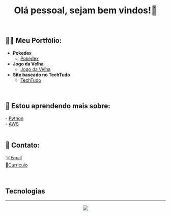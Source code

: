<h1 align="center"><b>Olá pessoal, sejam bem vindos!👋</b></h1>
</br>
<h2>👨‍💻 Meu Portfólio:</h2>

- <b>Pokedex</b>
  - [Pokedex](https://github.com/devlucascantaruti/Pokedex)
- <b>Jogo da Velha</b>
  - [Jogo da Velha](https://github.com/devlucascantaruti/Jogo-da-Velha)
- <b>Site baseado no TechTudo</b>
  - [TechTudo](https://github.com/devlucascantaruti/Site-de-Noticias)
</br>

<h2>🌱 Estou aprendendo mais sobre:</h2>
- <a href="https://www.udemy.com/course/aws-na-pratica/">Python</a>
</br>
- <a href="https://www.udemy.com/course/aws-na-pratica/">AWS</a>

<br>
<br>
<h2> 🤳 Contato:</h2>

✉️[Email](mailto:devlucascantaruti@gmail.com)
<br>
📄<a class="cv" href="cv/cv_lucascantaruti.pdf" download>Curriculo</a>

<br>
<b><h2>Tecnologias</h2>
<div align="center">
  <hr>
    <img src="https://skillicons.dev/icons?i=html,css,js,firebase,java,bootstrap,electron,git,github,react,mongodb,nodejs,jquery">
</div>

<!---
lucascantaruti/lucascantaruti is a ✨ special ✨ repository because its `README.md` (this file) appears on your GitHub profile.
You can click the Preview link to take a look at your changes.
--->

